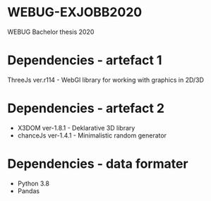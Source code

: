 # WEBUG-EXJOBB2020
WEBUG Bachelor thesis 2020

# Dependencies - artefact 1

ThreeJs ver.r114 - WebGl library for working with graphics in 2D/3D

# Dependencies - artefact 2

* X3DOM ver-1.8.1 - Deklarative 3D library
* chanceJs ver-1.4.1 - Minimalistic random generator

# Dependencies - data formater

- Python 3.8
- Pandas

